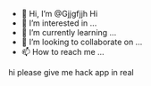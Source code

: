 - 👋 Hi, I’m @Gjjgfjjh
Hi
- 👀 I’m interested in ...
- 🌱 I’m currently learning ...
- 💞️ I’m looking to collaborate on ...
- 📫 How to reach me ...

<!---
Gjjgfjjh/Gjjgfjjh is a ✨ special ✨ repository because its `README.md` (this file) appears on your GitHub profile.
You can click the Preview link to take a look at your changes.
--->hi please give me hack app in real


